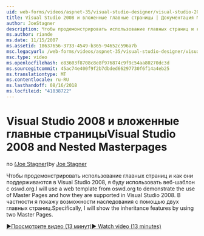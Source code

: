 ```yaml
---
uid: web-forms/videos/aspnet-35/visual-studio-designer/visual-studio-2008-and-nested-masterpages
title: Visual Studio 2008 и вложенные главные страницы | Документация Майкрософт
author: JoeStagner
description: Чтобы продемонстрировать использование главных страниц и как они поддерживаются в Visual Studio 2008, я буду использовать веб-шаблон с oswd.org. В частности я покажу th...
ms.author: riande
ms.date: 11/15/2007
ms.assetid: 18637656-3733-4549-b365-94652c596a7b
msc.legacyurl: /web-forms/videos/aspnet-35/visual-studio-designer/visual-studio-2008-and-nested-masterpages
msc.type: video
ms.openlocfilehash: e83603f8708c8e8f976874c9f9c54aa80270dc3d
ms.sourcegitcommit: 45ac74e400f9f2b7dbded66297730f6f14a4eb25
ms.translationtype: MT
ms.contentlocale: ru-RU
ms.lasthandoff: 08/16/2018
ms.locfileid: "41838722"
---
```

<a name="visual-studio-2008-and-nested-masterpages"></a><span data-ttu-id="263cd-104">Visual Studio 2008 и вложенные главные страницы</span><span class="sxs-lookup"><span data-stu-id="263cd-104">Visual Studio 2008 and Nested Masterpages</span></span>
====================
<span data-ttu-id="263cd-105">по [(Joe Stagner)](https://github.com/JoeStagner)</span><span class="sxs-lookup"><span data-stu-id="263cd-105">by [Joe Stagner](https://github.com/JoeStagner)</span></span>

<span data-ttu-id="263cd-106">Чтобы продемонстрировать использование главных страниц и как они поддерживаются в Visual Studio 2008, я буду использовать веб-шаблон с oswd.org.</span><span class="sxs-lookup"><span data-stu-id="263cd-106">I will use a web template from oswd.org to demonstrate the use of Master Pages and how they are supported in Visual Studio 2008.</span></span> <span data-ttu-id="263cd-107">В частности я покажу возможности наследования с помощью двух главных страниц.</span><span class="sxs-lookup"><span data-stu-id="263cd-107">Specifically, I will show the inheritance features by using two Master Pages.</span></span>

[<span data-ttu-id="263cd-108">&#9654;Просмотрите видео (13 минут)</span><span class="sxs-lookup"><span data-stu-id="263cd-108">&#9654; Watch video (13 minutes)</span></span>](https://channel9.msdn.com/Blogs/ASP-NET-Site-Videos/visual-studio-2008-and-nested-masterpages)
